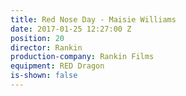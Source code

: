 ```yaml
---
title: Red Nose Day - Maisie Williams
date: 2017-01-25 12:27:00 Z
position: 20
director: Rankin
production-company: Rankin Films
equipment: RED Dragon
is-shown: false
---
```


